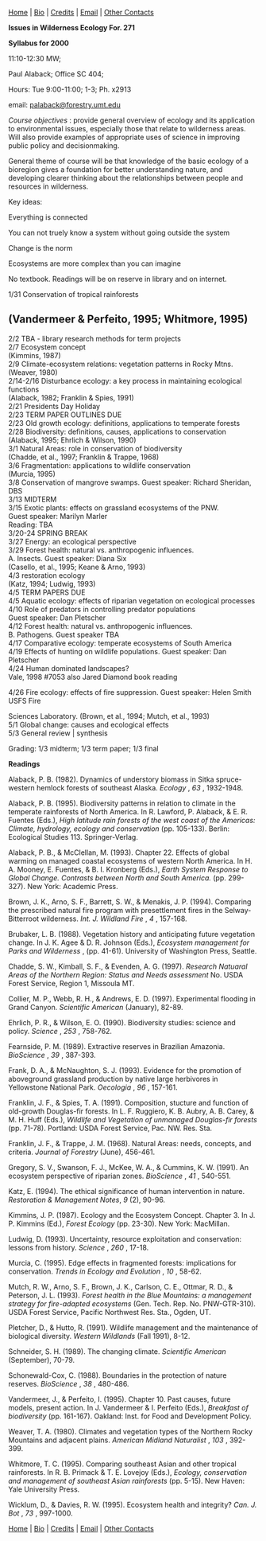 [Home](default.html) | [Bio](bio.html) | [Credits](credits.html) |
[Email](mailto:palaback@forestry.umt.edu) | [Other Contacts](contact.html)

**Issues in Wilderness Ecology For. 271**

**Syllabus for 2000**

11:10-12:30 MW;

Paul Alaback; Office SC 404;

Hours: Tue 9:00-11:00; 1-3; Ph. x2913

email: palaback@forestry.umt.edu

_Course objectives_ : provide general overview of ecology and its application
to environmental issues, especially those that relate to wilderness areas.
Will also provide examples of appropriate uses of science in improving public
policy and decisionmaking.

General theme of course will be that knowledge of the basic ecology of a
bioregion gives a foundation for better understanding nature, and developing
clearer thinking about the relationships between people and resources in
wilderness.

Key ideas:

Everything is connected

You can not truely know a system without going outside the system

Change is the norm

Ecosystems are more complex than you can imagine

No textbook. Readings will be on reserve in library and on internet.

1/31 Conservation of tropical rainforests

(Vandermeer & Perfeito, 1995; Whitmore, 1995)  
---  
2/2 TBA - library research methods for term projects  
2/7 Ecosystem concept  
(Kimmins, 1987)  
2/9 Climate-ecosystem relations: vegetation patterns in Rocky Mtns.  
(Weaver, 1980)  
2/14-2/16 Disturbance ecology: a key process in maintaining ecological
functions  
(Alaback, 1982; Franklin & Spies, 1991)  
2/21 Presidents Day Holiday  
2/23 TERM PAPER OUTLINES DUE  
2/23 Old growth ecology: definitions, applications to temperate forests  
2/28 Biodiversity: definitions, causes, applications to conservation  
(Alaback, 1995; Ehrlich & Wilson, 1990)  
3/1 Natural Areas: role in conservation of biodiversity  
(Chadde, et al., 1997; Franklin & Trappe, 1968)  
3/6 Fragmentation: applications to wildlife conservation  
(Murcia, 1995)  
3/8 Conservation of mangrove swamps. Guest speaker: Richard Sheridan, DBS  
3/13 MIDTERM  
3/15 Exotic plants: effects on grassland ecosystems of the PNW.  
Guest speaker: Marilyn Marler  
Reading: TBA  
3/20-24 SPRING BREAK  
3/27 Energy: an ecological perspective  
3/29 Forest health: natural vs. anthropogenic influences.  
A. Insects. Guest speaker: Diana Six  
(Casello, et al., 1995; Keane & Arno, 1993)  
4/3 restoration ecology  
(Katz, 1994; Ludwig, 1993)  
4/5 TERM PAPERS DUE  
4/5 Aquatic ecology: effects of riparian vegetation on ecological processes  
4/10 Role of predators in controlling predator populations  
Guest speaker: Dan Pletscher  
4/12 Forest health: natural vs. anthropogenic influences.  
B. Pathogens. Guest speaker TBA  
4/17 Comparative ecology: temperate ecosystems of South America  
4/19 Effects of hunting on wildlife populations. Guest speaker: Dan Pletscher  
4/24 Human dominated landscapes?  
Vale, 1998 #7053 also Jared Diamond book reading  
  
4/26 Fire ecology: effects of fire suppression. Guest speaker: Helen Smith
USFS Fire

Sciences Laboratory. (Brown, et al., 1994; Mutch, et al., 1993)  
5/1 Global change: causes and ecological effects  
5/3 General review | synthesis  
  
Grading: 1/3 midterm; 1/3 term paper; 1/3 final



**Readings**

Alaback, P. B. (1982). Dynamics of understory biomass in Sitka spruce-western
hemlock forests of southeast Alaska. _Ecology_ , _63_ , 1932-1948.

Alaback, P. B. (1995). Biodiversity patterns in relation to climate in the
temperate rainforests of North America. In R. Lawford, P. Alaback, & E. R.
Fuentes (Eds.), _High latitude rain forests of the west coast of the Americas:
Climate, hydrology, ecology and conservation_ (pp. 105-133). Berlin:
Ecological Studies 113. Springer-Verlag.

Alaback, P. B., & McClellan, M. (1993). Chapter 22. Effects of global warming
on managed coastal ecosystems of western North America. In H. A. Mooney, E.
Fuentes, & B. I. Kronberg (Eds.), _Earth System Response to Global Change.
Contrasts between North and South America._ (pp. 299-327). New York: Academic
Press.

Brown, J. K., Arno, S. F., Barrett, S. W., & Menakis, J. P. (1994). Comparing
the prescribed natural fire program with presettlement fires in the Selway-
Bitterroot wilderness. _Int. J. Wildland Fire_ , _4_ , 157-168.

Brubaker, L. B. (1988). Vegetation history and anticipating future vegetation
change. In J. K. Agee & D. R. Johnson (Eds.), _Ecosystem management for Parks
and Wilderness_ , (pp. 41-61). University of Washington Press, Seattle.

Chadde, S. W., Kimball, S. F., & Evenden, A. G. (1997). _Research Natuaral
Areas of the Northern Region: Status and Needs assessment_ No. USDA Forest
Service, Region 1, Missoula MT.

Collier, M. P., Webb, R. H., & Andrews, E. D. (1997). Experimental flooding in
Grand Canyon. _Scientific American_ (January), 82-89.

Ehrlich, P. R., & Wilson, E. O. (1990). Biodiversity studies: science and
policy. _Science_ , _253_ , 758-762.

Fearnside, P. M. (1989). Extractive reserves in Brazilian Amazonia.
_BioScience_ , _39_ , 387-393.

Frank, D. A., & McNaughton, S. J. (1993). Evidence for the promotion of
aboveground grassland production by native large herbivores in Yellowstone
National Park. _Oecologia_ , _96_ , 157-161.

Franklin, J. F., & Spies, T. A. (1991). Composition, stucture and function of
old-growth Douglas-fir forests. In L. F. Ruggiero, K. B. Aubry, A. B. Carey, &
M. H. Huff (Eds.), _Wildlife and Vegetation of unmanaged Douglas-fir forests_
(pp. 71-78). Portland: USDA Forest Service, Pac. NW. Res. Sta.

Franklin, J. F., & Trappe, J. M. (1968). Natural Areas: needs, concepts, and
criteria. _Journal of Forestry_ (June), 456-461.

Gregory, S. V., Swanson, F. J., McKee, W. A., & Cummins, K. W. (1991). An
ecosystem perspective of riparian zones. _BioScience_ , _41_ , 540-551.

Katz, E. (1994). The ethical significance of human intervention in nature.
_Restoration & Management Notes_, _9_ (2), 90-96.

Kimmins, J. P. (1987). Ecology and the Ecosystem Concept. Chapter 3. In J. P.
Kimmins (Ed.), _Forest Ecology_ (pp. 23-30). New York: MacMillan.

Ludwig, D. (1993). Uncertainty, resource exploitation and conservation:
lessons from history. _Science_ , _260_ , 17-18.

Murcia, C. (1995). Edge effects in fragmented forests: implications for
conservation. _Trends in Ecology and Evolution_ , _10_ , 58-62.

Mutch, R. W., Arno, S. F., Brown, J. K., Carlson, C. E., Ottmar, R. D., &
Peterson, J. L. (1993). _Forest health in the Blue Mountains: a management
strategy for fire-adapted ecosystems_ (Gen. Tech. Rep. No. PNW-GTR-310). USDA
Forest Service, Pacific Northwest Res. Sta., Ogden, UT.

Pletcher, D., & Hutto, R. (1991). Wildlife management and the maintenance of
biological diversity. _Western Wildlands_ (Fall 1991), 8-12.

Schneider, S. H. (1989). The changing climate. _Scientific American_
(September), 70-79.

Schonewald-Cox, C. (1988). Boundaries in the protection of nature reserves.
_BioScience_ , _38_ , 480-486.

Vandermeer, J., & Perfeito, I. (1995). Chapter 10. Past causes, future models,
present action. In J. Vandermeer & I. Perfeito (Eds.), _Breakfast of
biodiversity_ (pp. 161-167). Oakland: Inst. for Food and Development Policy.

Weaver, T. A. (1980). Climates and vegetation types of the Northern Rocky
Mountains and adjacent plains. _American Midland Naturalist_ , _103_ ,
392-399.

Whitmore, T. C. (1995). Comparing southeast Asian and other tropical
rainforests. In R. B. Primack & T. E. Lovejoy (Eds.), _Ecology, conservation
and management of southeast Asian rainforests_ (pp. 5-15). New Haven: Yale
University Press.

Wicklum, D., & Davies, R. W. (1995). Ecosystem health and integrity? _Can. J.
Bot_ , _73_ , 997-1000.  



[Home](default.html) | [Bio](bio.html) | [Credits](credits.html) |
[Email](mailto:palaback@forestry.umt.edu) | [Other Contacts](contact.html)


